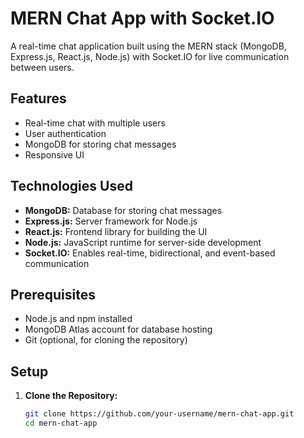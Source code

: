 # MERN Chat App with Socket.IO

A real-time chat application built using the MERN stack (MongoDB, Express.js, React.js, Node.js) with Socket.IO for live communication between users.

## Features

- Real-time chat with multiple users
- User authentication
- MongoDB for storing chat messages
- Responsive UI

## Technologies Used

- **MongoDB:** Database for storing chat messages
- **Express.js:** Server framework for Node.js
- **React.js:** Frontend library for building the UI
- **Node.js:** JavaScript runtime for server-side development
- **Socket.IO:** Enables real-time, bidirectional, and event-based communication

## Prerequisites

- Node.js and npm installed
- MongoDB Atlas account for database hosting
- Git (optional, for cloning the repository)

## Setup

1. **Clone the Repository:**

   ```bash
   git clone https://github.com/your-username/mern-chat-app.git
   cd mern-chat-app

